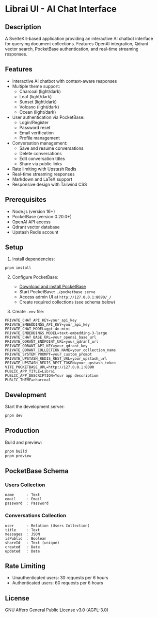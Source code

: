 # Librai UI - AI Chat Interface

## Description

A SvelteKit-based application providing an interactive AI chatbot interface for querying document collections. Features OpenAI integration, Qdrant vector search, PocketBase authentication, and real-time streaming responses.

## Features

- Interactive AI chatbot with context-aware responses
- Multiple theme support:
  - Charcoal (light/dark)
  - Leaf (light/dark)
  - Sunset (light/dark)
  - Volcano (light/dark)
  - Ocean (light/dark)
- User authentication via PocketBase:
  - Login/Register
  - Password reset
  - Email verification
  - Profile management
- Conversation management:
  - Save and resume conversations
  - Delete conversations
  - Edit conversation titles
  - Share via public links
- Rate limiting with Upstash Redis
- Real-time streaming responses
- Markdown and LaTeX support
- Responsive design with Tailwind CSS

## Prerequisites

- Node.js (version 16+)
- PocketBase (version 0.20.0+)
- OpenAI API access
- Qdrant vector database
- Upstash Redis account

## Setup

1. Install dependencies:

```bash
pnpm install
```

2. Configure PocketBase:

   - [Download and install PocketBase](https://pocketbase.io/docs/)
   - Start PocketBase: `./pocketbase serve`
   - Access admin UI at `http://127.0.0.1:8090/_/`
   - Create required collections (see schema below)

3. Create `.env` file:

```plaintext
PRIVATE_CHAT_API_KEY=your_api_key
PRIVATE_EMBEDDINGS_API_KEY=your_api_key
PRIVATE_CHAT_MODEL=gpt-4o-mini
PRIVATE_EMBEDDINGS_MODEL=text-embedding-3-large
PRIVATE_CHAT_BASE_URL=your_openai_base_url
PRIVATE_QDRANT_ENDPOINT_URL=your_qdrant_url
PRIVATE_QDRANT_API_KEY=your_qdrant_key
PRIVATE_QDRANT_COLLECTION_NAME=your_collection_name
PRIVATE_SYSTEM_PROMPT=your_custom_prompt
PRIVATE_UPSTASH_REDIS_REST_URL=your_upstash_url
PRIVATE_UPSTASH_REDIS_REST_TOKEN=your_upstash_token
VITE_POCKETBASE_URL=http://127.0.0.1:8090
PUBLIC_APP_TITLE=Librai
PUBLIC_APP_DESCRIPTION=Your app description
PUBLIC_THEME=charcoal
```

## Development

Start the development server:

```bash
pnpm dev
```

## Production

Build and preview:

```bash
pnpm build
pnpm preview
```

## PocketBase Schema

### Users Collection

```plaintext
name      : Text
email     : Email
password  : Password
```

### Conversations Collection

```plaintext
user      : Relation (Users Collection)
title     : Text
messages  : JSON
isPublic  : Boolean
shareId   : Text (unique)
created   : Date
updated   : Date
```

## Rate Limiting

- Unauthenticated users: 30 requests per 6 hours
- Authenticated users: 60 requests per 6 hours

## License

GNU Affero General Public License v3.0 (AGPL-3.0)
